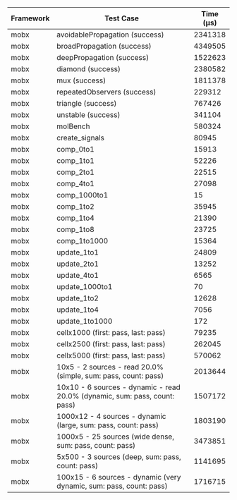 | Framework | Test Case | Time (μs) |
| --- | --- | --- |
| mobx | avoidablePropagation (success) | 2341318 |
| mobx | broadPropagation (success) | 4349505 |
| mobx | deepPropagation (success) | 1522623 |
| mobx | diamond (success) | 2380582 |
| mobx | mux (success) | 1811378 |
| mobx | repeatedObservers (success) | 229312 |
| mobx | triangle (success) | 767426 |
| mobx | unstable (success) | 341104 |
| mobx | molBench | 580324 |
| mobx | create_signals | 80945 |
| mobx | comp_0to1 | 15913 |
| mobx | comp_1to1 | 52226 |
| mobx | comp_2to1 | 22515 |
| mobx | comp_4to1 | 27098 |
| mobx | comp_1000to1 | 15 |
| mobx | comp_1to2 | 35945 |
| mobx | comp_1to4 | 21390 |
| mobx | comp_1to8 | 23725 |
| mobx | comp_1to1000 | 15364 |
| mobx | update_1to1 | 24809 |
| mobx | update_2to1 | 13252 |
| mobx | update_4to1 | 6565 |
| mobx | update_1000to1 | 70 |
| mobx | update_1to2 | 12628 |
| mobx | update_1to4 | 7056 |
| mobx | update_1to1000 | 172 |
| mobx | cellx1000 (first: pass, last: pass) | 79235 |
| mobx | cellx2500 (first: pass, last: pass) | 262045 |
| mobx | cellx5000 (first: pass, last: pass) | 570062 |
| mobx | 10x5 - 2 sources - read 20.0% (simple, sum: pass, count: pass) | 2013644 |
| mobx | 10x10 - 6 sources - dynamic - read 20.0% (dynamic, sum: pass, count: pass) | 1507172 |
| mobx | 1000x12 - 4 sources - dynamic (large, sum: pass, count: pass) | 1803190 |
| mobx | 1000x5 - 25 sources (wide dense, sum: pass, count: pass) | 3473851 |
| mobx | 5x500 - 3 sources (deep, sum: pass, count: pass) | 1141695 |
| mobx | 100x15 - 6 sources - dynamic (very dynamic, sum: pass, count: pass) | 1716715 |
